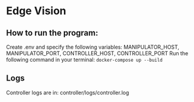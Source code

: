 # Edge Vision

## How to run the program:
Create .env and specify the following variables: MANIPULATOR_HOST, MANIPULATOR_PORT, CONTROLLER_HOST, CONTROLLER_PORT
Run the following command in your terminal:
<code>docker-compose up --build</code>

## Logs
Controller logs are in: controller/logs/controller.log
